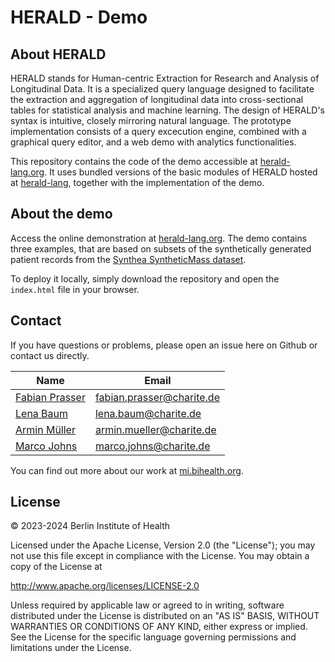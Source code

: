 # HERALD - Demo

## About HERALD

HERALD stands for Human-centric Extraction for Research and Analysis of Longitudinal Data. It is a specialized query language designed to facilitate the extraction and aggregation of longitudinal data into cross-sectional tables for statistical analysis and machine learning. The design of HERALD's syntax is intuitive, closely mirroring natural language. The prototype implementation consists of a query excecution engine, combined with a graphical query editor, and a web demo with analytics functionalities. 

This repository contains the code of the demo accessible at [herald-lang.org](http://herald-lang.org). It uses bundled versions of the basic modules of HERALD hosted at [herald-lang](https://github.com/BIH-MI/herald-lang), together with the implementation of the demo.

## About the demo

Access the online demonstration at [herald-lang.org](http://herald-lang.org). The demo contains three examples, that are based on subsets of the synthetically generated patient records from the [Synthea SyntheticMass dataset](https://synthea.mitre.org/downloads).

To deploy it locally, simply download the repository and open the `index.html` file in your browser. 

## Contact

If you have questions or problems, please open an issue here on Github or contact us directly.

| Name                          | Email                                     |
|-------------------------------|-------------------------------------------|
| [Fabian Prasser](https://github.com/prasser)                  | [fabian.prasser@charite.de](mailto:fabian.prasser@charite.de) |
| [Lena Baum](https://github.com/bihmi-lb) | [lena.baum@charite.de](mailto:lena.baum@charite.de) |
| [Armin Müller](https://github.com/muellerarmin)  | [armin.mueller@charite.de](mailto:armin.mueller@charite.de) |
| [Marco Johns](https://github.com/Lumiukko) | [marco.johns@charite.de](mailto:marco.johns@charite.de) |

You can find out more about our work at [mi.bihealth.org](https://mi.bihealth.org).

## License

&copy; 2023-2024 Berlin Institute of Health

Licensed under the Apache License, Version 2.0 (the "License"); you may not use this file except in compliance with the License. You may obtain a copy of the License at

http://www.apache.org/licenses/LICENSE-2.0

Unless required by applicable law or agreed to in writing, software distributed under the License is distributed on an "AS IS" BASIS, WITHOUT WARRANTIES OR CONDITIONS OF ANY KIND, either express or implied. See the License for the specific language governing permissions and limitations under the License.